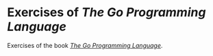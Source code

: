 # Exercises of _The Go Programming Language_

Exercises of the book [_The Go Programming Language_](http://www.gopl.io/).
